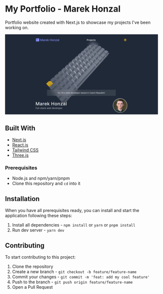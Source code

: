 # My Portfolio - Marek Honzal

Portfolio website created with Next.js to showcase my projects I've been working on.

![Screenshot of my portfolio homepage](public/Portfolio/banner.jpg)

## Built With
- [Next.js](https://nextjs.org/)
- [React.js](https://reactjs.org/)
- [Tailwind CSS](https://tailwindcss.com/)
- [Three.js](https://threejs.org/)

### Prerequisites
- Node.js and npm/yarn/pnpm
- Clone this repository and `cd` into it
  
## Installation

When you have all prerequisites ready, you can install and start the application following these steps:

1. Install all dependencies - `npm install` or `yarn` or `pnpm install`
2. Run dev server - `yarn dev`

## Contributing

To start contributing to this project:

1. Clone the repository
2. Create a new branch -  `git checkout -b feature/feature-name`
3. Commit your changes - `git commit -m 'feat: add my cool feature'`
4. Push to the branch - `git push origin feature/feature-name`
5. Open a Pull Request                                   